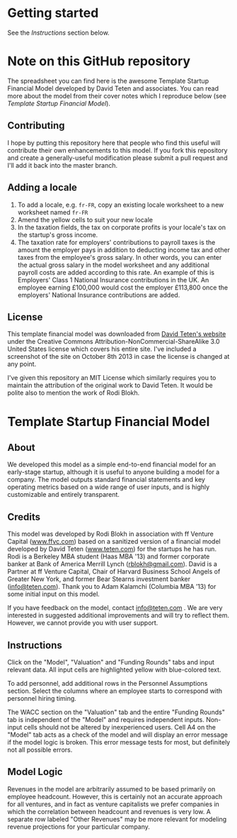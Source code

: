 Getting started
===============

See the *Instructions* section below.

Note on this GitHub repository
==============================

The spreadsheet you can find here is the awesome Template Startup Financial Model developed by David Teten and associates. You can read more about the model from their cover notes which I reproduce below (see *Template Startup Financial Model*).

Contributing
------------
I hope by putting this repository here that people who find this useful will contribute their own enhancements to this model. If you fork this repository and create a generally-useful modification please submit a pull request and I'll add it back into the master branch.

Adding a locale
---------------

1.  To add a locale, e.g. `fr-FR`, copy an existing locale worksheet to a new worksheet named `fr-FR`
1.  Amend the yellow cells to suit your new locale
1.  In the taxation fields, the tax on corporate profits is your locale's tax on the startup's gross income.
1.  The taxation rate for employers' contributions to payroll taxes is the amount the employer pays in addition to deducting income tax and other taxes from the employee's gross salary. In other words, you can enter the actual gross salary in the model worksheet and any additional payroll costs are added according to this rate. An example of this is Employers' Class 1 National Insurance contributions in the UK. An employee earning £100,000 would cost the employer £113,800 once the employers' National Insurance contributions are added.

License
-------
This template financial model was downloaded from [David Teten's website](http://teten.com/blog/2011/11/10/template-startup-financial-model/ "Template Startup Financial Model") under the Creative Commons Attribution-NonCommercial-ShareAlike 3.0 United States license which covers his entire site. I've included a screenshot of the site on October 8th 2013 in case the license is changed at any point.

I've given this repository an MIT License which similarly requires you to maintain the attribution of the original work to David Teten. It would be polite also to mention the work of Rodi Blokh.


Template Startup Financial Model
================================

About
-----
We developed this model as a simple end-to-end financial model for an early-stage startup, although it is useful to anyone building a model for a company.  The model outputs standard financial statements and key operating metrics based on a wide range of user inputs, and is highly customizable and entirely transparent.

Credits
-------
This model was developed by Rodi Blokh in association with ff Venture Capital (www.ffvc.com) based on a sanitized version of a financial model developed by David Teten (www.teten.com) for the startups he has run.  Rodi is a Berkeley MBA student (Haas MBA '13) and former corporate banker at Bank of America Merrill Lynch (rblokh@gmail.com).  David is a Partner at ff Venture Capital, Chair of Harvard Business School Angels of Greater New York, and former Bear Stearns investment banker (info@teten.com).  Thank you to Adam Kalamchi (Columbia MBA ’13) for some initial input on this model.

If you have feedback on the model, contact info@teten.com .  We are very interested in suggested additional improvements and will try to reflect them.  However, we cannot  provide you with user support.

Instructions
------------
Click on the "Model", "Valuation" and "Funding Rounds" tabs and input relevant data.  All input cells are highlighted yellow with blue-colored text.

To add personnel, add additional rows in the Personnel Assumptions section.  Select the columns where an employee starts to correspond with personnel hiring timing.

The WACC section on the "Valuation" tab and the entire "Funding Rounds" tab is independent of the "Model" and requires independent inputs.
Non-input cells should not be altered by inexperienced users.  Cell A4 on the "Model" tab acts as a check of the model and will display an error message if the model logic is broken.  This error message tests for most, but definitely not all possible errors.

Model Logic
-----------
Revenues in the model are arbitrarily assumed to be based primarily on employee headcount.  However, this is certainly not an accurate approach for all ventures, and in fact as venture capitalists we prefer companies in which the correlation between headcount and revenues is very low.  A separate row labeled "Other Revenues" may be more relevant for modeling revenue projections for your particular company.
